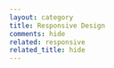 ```yaml
---
layout: category
title: Responsive Design
comments: hide
related: responsive
related_title: hide
---
```

